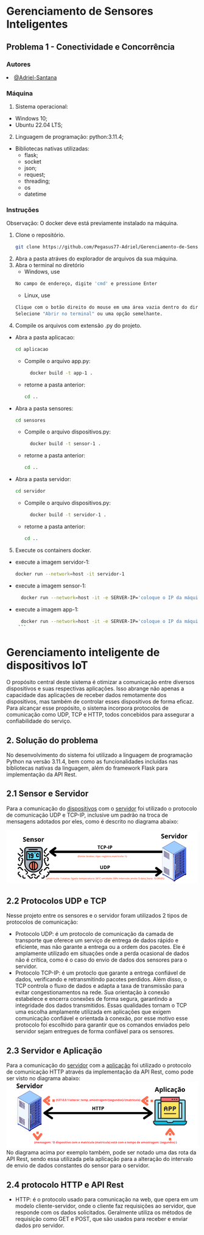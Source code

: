 # Gerenciamento de Sensores Inteligentes

## Problema 1 - Conectividade e Concorrência

### Autores
<div align="justify">
  <li><a href="https://github.com/Pegasus77-Adriel/Gerenciamento-de-Sensores-Inteligentes.git">@Adriel-Santana</a></li>
</div>

### Máquina
1. Sistema operacional:
  - Windows 10;
  - Ubuntu 22.04 LTS;
2. Linguagem de programação: python:3.11.4;
  - Bibliotecas nativas utilizadas:
    - flask;
    - socket
    - json;
    - request;
    - threading;
    - os
    - datetime
### 

### Instruções
Observação: O docker deve está previamente instalado na máquina.
1. Clone o repositório.
   ```sh
   git clone https://github.com/Pegasus77-Adriel/Gerenciamento-de-Sensores-Inteligentes.git
   ```
2. Abra a pasta atráves do explorador de arquivos da sua máquina.
3. Abra o terminal no diretório
   * Windows, use
   ```sh
   No campo de endereço, digite 'cmd' e pressione Enter
   ```
    * Linux, use
   ```sh
   Clique com o botão direito do mouse em uma área vazia dentro do diretório,
   Selecione "Abrir no terminal" ou uma opção semelhante.
   ```
4. Compile os arquivos com extensão .py do projeto.
* Abra a pasta aplicacao:
     ```sh
     cd aplicacao
     ```
   * Compile o arquivo app.py:
     ```sh
       docker build -t app-1 .
     ```
   * retorne a pasta anterior:
       ```sh
       cd ..
      ```
* Abra a pasta sensores:
     ```sh
     cd sensores
     ```
   * Compile o arquivo dispositivos.py:
     ```sh
       docker build -t sensor-1 .
     ```
   * retorne a pasta anterior:
       ```sh
       cd ..
      ```
* Abra a pasta servidor:
     ```sh
     cd servidor
     ```
   * Compile o arquivo dispositivos.py:
     ```sh
       docker build -t servidor-1 .
     ```
   * retorne a pasta anterior:
       ```sh
       cd ..
      ```
5. Execute os containers docker.
* execute a imagem servidor-1:
     ```sh
     docker run --network=host -it servidor-1
     ```
* execute a imagem sensor-1:
     ```sh
       docker run --network=host -it -e SERVER-IP='coloque o IP da máquina que o container do servidor está rodando' sensor-1
     ```
* execute a imagem app-1:
     ```sh
       docker run --network=host -it -e SERVER-IP='coloque o IP da máquina que o container do servidor está rodando' app-1
      ```
# Gerenciamento inteligente de dispositivos IoT
O propósito central deste sistema é otimizar a comunicação entre diversos dispositivos e suas respectivas aplicações. Isso abrange não apenas a capacidade das aplicações de receber dados remotamente dos dispositivos, mas também de controlar esses dispositivos de forma eficaz. Para alcançar esse propósito, o sistema incorpora protocolos de comunicação como UDP, TCP e HTTP, todos concebidos para assegurar a confiabilidade do serviço.

## 2. Solução do problema
No desenvolvimento do sistema foi utilizado a linguagem de programação Python na versão 3.11.4, bem como as funcionalidades incluídas nas bibliotecas nativas da linguagem, além do framework Flask para implementação da API Rest.

## 2.1 Sensor e Servidor
Para a comunicação do [dispositivos](https://github.com/Pegasus77-Adriel/Gerenciamento-de-Sensores-Inteligentes/blob/main/sensores/dispositivos.py) com o [servidor](https://github.com/Pegasus77-Adriel/Gerenciamento-de-Sensores-Inteligentes/blob/main/servidor/broker.py) foi utilizado o protocolo de comunicação UDP e TCP-IP, inclusive um padrão na troca de mensagens adotados por eles, como é descrito no diagrama abaixo:

![diagrama sensor e servidor](https://github.com/Pegasus77-Adriel/Gerenciamento-de-Sensores-Inteligentes/blob/main/diagrama%20servidor%20e%20sensor.png)

## 2.2 Protocolos UDP e TCP
Nesse projeto entre os sensores e o servidor foram utilizados 2 tipos de protocolos de comunicação: 
- Protocolo UDP: é um protocolo de comunicação da camada de transporte que oferece um serviço de entrega de dados rápido e eficiente, mas não garante a entrega ou a ordem dos pacotes. Ele é amplamente utilizado em situações onde a perda ocasional de dados não é crítica, como é o caso do envio de dados dos sensores para o servidor.
- Protocolo TCP-IP: é um protoclo que garante a entrega confiável de dados, verificando e retransmitindo pacotes perdidos. Além disso, o TCP controla o fluxo de dados e adapta a taxa de transmissão para evitar congestionamentos na rede. Sua orientação à conexão estabelece e encerra conexões de forma segura, garantindo a integridade dos dados transmitidos. Essas qualidades tornam o TCP uma escolha amplamente utilizada em aplicações que exigem comunicação confiável e orientada à conexão, por esse motivo esse protocolo foi escolhido para garantir que os comandos enviados pelo servidor sejam entregues de forma confiável para os sensores.
  
## 2.3 Servidor e Aplicação
Para a comunicação do [servidor](https://github.com/Pegasus77-Adriel/Gerenciamento-de-Sensores-Inteligentes/blob/main/servidor/broker.py) com a [aplicação](https://github.com/Pegasus77-Adriel/Gerenciamento-de-Sensores-Inteligentes/blob/main/aplicacao/app.py) foi utilizado o protocolo de comunicação HTTP através da implementação da API Rest, como pode ser visto no diagrama abaixo:
![diagrama servidor e app](https://github.com/Pegasus77-Adriel/Gerenciamento-de-Sensores-Inteligentes/blob/main/diagrama%20servidor%20e%20app.png)
No diagrama acima por exemplo também, pode ser notado uma das rota da API Rest, sendo essa utilizada pela aplicação para a alteração do intervalo de envio de dados constantes do sensor para o servidor.
## 2.4 protocolo HTTP e API Rest
- HTTP: é o protocolo usado para comunicação na web, que opera em um modelo cliente-servidor, onde o cliente faz requisições ao servidor, que responde com os dados solicitados. Geralmente utiliza os métodos de requisição como GET e POST, que são usados para receber e enviar dados pro servidor.


